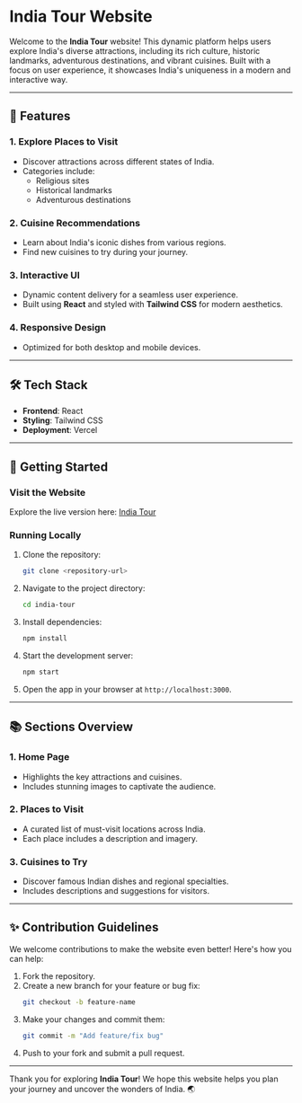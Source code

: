 # India Tour Website

Welcome to the **India Tour** website! This dynamic platform helps users explore India's diverse attractions, including its rich culture, historic landmarks, adventurous destinations, and vibrant cuisines. Built with a focus on user experience, it showcases India's uniqueness in a modern and interactive way.

---

## 🌟 Features

### 1. **Explore Places to Visit**
- Discover attractions across different states of India.
- Categories include:
  - Religious sites
  - Historical landmarks
  - Adventurous destinations

### 2. **Cuisine Recommendations**
- Learn about India's iconic dishes from various regions.
- Find new cuisines to try during your journey.

### 3. **Interactive UI**
- Dynamic content delivery for a seamless user experience.
- Built using **React** and styled with **Tailwind CSS** for modern aesthetics.

### 4. **Responsive Design**
- Optimized for both desktop and mobile devices.

---

## 🛠️ Tech Stack

- **Frontend**: React
- **Styling**: Tailwind CSS
- **Deployment**: Vercel

---

## 🚀 Getting Started

### Visit the Website

Explore the live version here: [India Tour](https://india-tour-rouge.vercel.app/)

### Running Locally

1. Clone the repository:
   ```bash
   git clone <repository-url>
   ```
2. Navigate to the project directory:
   ```bash
   cd india-tour
   ```
3. Install dependencies:
   ```bash
   npm install
   ```
4. Start the development server:
   ```bash
   npm start
   ```
5. Open the app in your browser at `http://localhost:3000`.

---

## 📚 Sections Overview

### 1. **Home Page**
- Highlights the key attractions and cuisines.
- Includes stunning images to captivate the audience.

### 2. **Places to Visit**
- A curated list of must-visit locations across India.
- Each place includes a description and imagery.

### 3. **Cuisines to Try**
- Discover famous Indian dishes and regional specialties.
- Includes descriptions and suggestions for visitors.

---

## ✨ Contribution Guidelines

We welcome contributions to make the website even better! Here's how you can help:

1. Fork the repository.
2. Create a new branch for your feature or bug fix:
   ```bash
   git checkout -b feature-name
   ```
3. Make your changes and commit them:
   ```bash
   git commit -m "Add feature/fix bug"
   ```
4. Push to your fork and submit a pull request.

---

Thank you for exploring **India Tour**! We hope this website helps you plan your journey and uncover the wonders of India. 🌏
